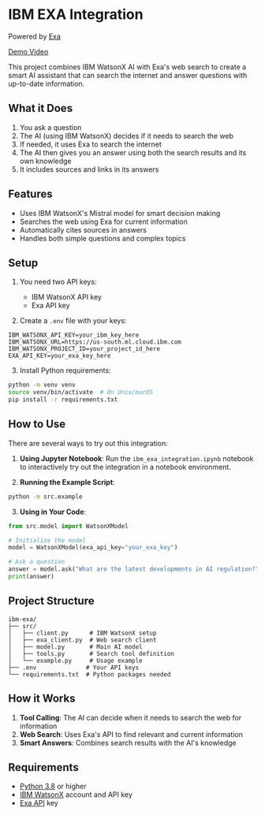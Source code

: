 # IBM EXA Integration
Powered by [Exa](https://exa.ai)

[Demo Video](https://screen.studio/share/0kMUnBOQ)

This project combines IBM WatsonX AI with Exa's web search to create a smart AI assistant that can search the internet and answer questions with up-to-date information.

## What it Does

1. You ask a question
2. The AI (using IBM WatsonX) decides if it needs to search the web
3. If needed, it uses Exa to search the internet
4. The AI then gives you an answer using both the search results and its own knowledge
5. It includes sources and links in its answers

## Features

- Uses IBM WatsonX's Mistral model for smart decision making
- Searches the web using Exa for current information
- Automatically cites sources in answers
- Handles both simple questions and complex topics

## Setup

1. You need two API keys:
   - IBM WatsonX API key
   - Exa API key

2. Create a `.env` file with your keys:
```
IBM_WATSONX_API_KEY=your_ibm_key_here
IBM_WATSONX_URL=https://us-south.ml.cloud.ibm.com
IBM_WATSONX_PROJECT_ID=your_project_id_here
EXA_API_KEY=your_exa_key_here
```

3. Install Python requirements:
```bash
python -m venv venv
source venv/bin/activate  # On Unix/macOS
pip install -r requirements.txt
```

## How to Use

There are several ways to try out this integration:

1. **Using Jupyter Notebook**:
   Run the `ibm_exa_integration.ipynb` notebook to interactively try out the integration in a notebook environment.

2. **Running the Example Script**:
```bash
python -m src.example
```

3. **Using in Your Code**:
```python
from src.model import WatsonXModel

# Initialize the model
model = WatsonXModel(exa_api_key="your_exa_key")

# Ask a question
answer = model.ask("What are the latest developments in AI regulation?")
print(answer)
```

## Project Structure

```
ibm-exa/
├── src/
│   ├── client.py      # IBM WatsonX setup
│   ├── exa_client.py  # Web search client
│   ├── model.py       # Main AI model
│   ├── tools.py       # Search tool definition
│   └── example.py     # Usage example
├── .env              # Your API keys
└── requirements.txt  # Python packages needed
```

## How it Works

1. **Tool Calling**: The AI can decide when it needs to search the web for information
2. **Web Search**: Uses Exa's API to find relevant and current information
3. **Smart Answers**: Combines search results with the AI's knowledge

## Requirements

- [Python 3.8](https://www.python.org/downloads/) or higher
- [IBM WatsonX](https://www.ibm.com/products/watsonx-ai) account and API key
- [Exa API](https://dashboard.exa.ai/api-keys) key


